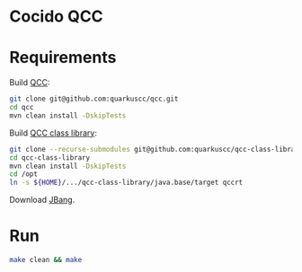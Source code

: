 # Cocido QCC

# Requirements

Build [QCC](https://github.com/quarkuscc/qcc):

```bash
git clone git@github.com:quarkuscc/qcc.git
cd qcc
mvn clean install -DskipTests
```

Build [QCC class library](https://github.com/quarkuscc/qcc-class-library):

```bash
git clone --recurse-submodules git@github.com:quarkuscc/qcc-class-library.git
cd qcc-class-library
mvn clean install -DskipTests
cd /opt
ln -s ${HOME}/.../qcc-class-library/java.base/target qccrt
```

Download [JBang](https://github.com/jbangdev/jbang).

# Run

```bash
make clean && make
```
